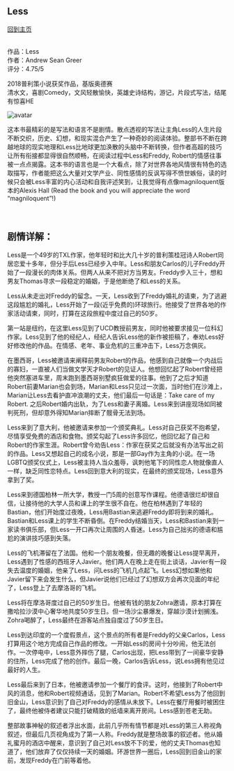 ## Less
[回到主页](https://boheme130.github.io/Fiction.git.io/)
<br/>
<br/>


作品：Less <br/>
作者：Andrew Sean Greer <br/>
评分：4.75/5 <br/>

2018普利策小说获奖作品，基版奥德赛<br/>
清水文，喜剧Comedy，文风轻散愉快，英雄史诗结构，游记，片段式写法，结尾有惊喜HE

![avatar](https://d3i6fh83elv35t.cloudfront.net/static/2018/06/FS-Book-Fly-LESS-1024x576.jpg)

这本书最精彩的是写法和语言不是剧情。散点透视的写法让主角Less的人生片段不断交织，历史、幻想，和现实混合产生了一种奇妙的阅读体验。整部书不断在跨越地球的现实地理和Less比地球更加涣散的头脑中不断转换，但作者高超的技巧让所有衔接都显得很自然顺畅，在阅读过程中Less和Freddy, Robert的情感往事被一点点揭露。这本书的语言也是一个大看点，除了对世界各地风情很有特色的选取描写，作者能把这么大量对文学产业、同性感情的反讽写得不愤世嫉俗，读的时候只会被Less丰富的内心活动和自我评述笑到，让我觉得有点像magniloquent版本的Alexis Hall (Read the book and you will appreciate the word “magniloquent”!)
<br>
<br>
<br>

## 剧情详解：

Less是一个49岁的TXL作家，他年轻时和比大几十岁的普利策桂冠诗人Robert同居恋爱十多年，但分手后Less已经步入中年。Less和朋友Carlos的儿子Freddy开始了一段漫长的肉体关系。但两人从来不把对方当男友。Freddy步入三十，想和男友Thomas寻求一段稳定的婚姻，于是他断绝了和Less的关系。

Less从未走出对Freddy的留念。一天，Less收到了Freddy婚礼的请柬，为了逃避这段尴尬的婚礼，Less开始了一段(近乎免费的)环球旅行。他接受了世界各地的作家活动请柬，同时，打算在这段旅程中度过自己的50岁。

第一站是纽约，在这里Less见到了UCD教授前男友，同时他被要求接见一位科幻作家。Less见到了他的经纪人，经纪人告诉Less他的新作被拒稿了，奉劝Less好好修改他的作品。在情感、老年、事业危机的三重冲击下，Less万念俱灰。

在墨西哥，Less被邀请来阐释前男友Robert的作品，他感到自己就像一个内战后的寡妇，一直被人们当做文学天才Robert的见证人。他想回忆起了Robert曾经把他突然塞进车里，周末跑到墨西哥别墅疯狂做爱的往事。他到了之后才知道Robert前妻Marian也会到场，Marian和Less只见过一次面，当时他们在沙滩上，Marian让Less去看护直冲浪潮的丈夫，他们最后一句话是：Take care of my Robert. 之后Robert婚内出轨，为了Less和妻子离婚。Less来到讲座现场如同被判死刑，但却意外得知Marian摔断了髋骨无法到场。

Less来到了意大利，他被邀请来参加一个颁奖典礼。Less对自己获奖不抱希望，尽情享受免费的酒店和食物。颁奖勾起了Less许多回忆，他回忆起了自己和Robert的作家生涯。Robert曾今劝告Less：作家在获奖之后就没有办法写出之前的作品。Less又想起自己的成名小说，那是一部Gay作为主角的小说。在一场LGBTQ颁奖仪式上，Less被主持人当众羞辱，讽刺他笔下的同性恋人物就像直人一样，缺乏同性恋特点。Less回到意大利的现实，在最终的颁奖现场，Less意外拿到了奖。

Less来到德国柏林一所大学，教授一门5周的创意写作课程。他德语很烂却很自信，让接待他的大学人员和课上的学生很不自在。他在柏林遇到了年轻的Bastian，他们开始度过夜晚，Less用Bastian来逃避Freddy即将到来的婚礼。Bastian和Less课上的学生不断昏倒。在Freddy结婚当天，Less和Bastian来到一家读书俱乐部，但Less一开口再次让周围的人昏迷。Less为自己拙劣的德语和尴尬的演讲技巧感到失落。

Less的飞机滞留在了法国。他和一个朋友晚餐，但无趣的晚餐让Less提早离开，Less遇到了性感的西班牙人Javier。他们两人在晚上走在街上谈话，Javier有一段失去温度的婚姻，他亲了Less，问Less的飞机几点起飞。Less幻想如果他和Javier留下来会发生什么，但Javier说他们已经过了幻想双方会再次见面的年纪了，Less登上了去摩洛哥的飞机。

Less将在摩洛哥度过自己的50岁生日。他被有钱的朋友Zohra邀请，原本打算在撒哈拉沙漠中心奢华地共度50岁生日。但一场沙尘暴爆发，穿越沙漠计划搁浅。Zohra喝醉了，Less最终在游客站点独自度过了50岁生日。

Less到达印度的一个度假景点，这个景点的所有者是Freddy的父亲Carlos，Less打算用这个地方完成自己作品的修改。一开始Less的房间十分吵闹，他无法创作。一次停电中，Less意外摔伤了腿，Carlos出现，把Less带到了一间豪华安静的住所，Less完成了他的创作。最后一晚，Carlos告诉Less，说Less拥有他见过最好的人生。

Less最后来到了日本，他被邀请参加一个餐厅的食评。这时，他接到了Robert中风的消息，他和Robert视频通话，见到了Marian。Robert不希望Less为了他回到旧金山，Less意识到了自己对Freddy的感情从未放下。Less在餐厅用餐时被困住了，最终他被侍者建议只能打破精致的纸墙来离开房间。Less感到苍老无助。

整部故事神秘的叙述者浮出水面，此前几乎所有情节都是对Less的第三人称视角叙述，但最后几页视角成为了第一人称。Freddy就是整场故事的叙述者。他从婚礼蜜月的酒店中醒来，意识到了自己对Less放不下的爱，他的丈夫Thomas也知道了，他们放弃了仅仅持续一天的婚姻。环游世界一圈后，Less回到旧金山的家前，发现Freddy在门前等着他。

